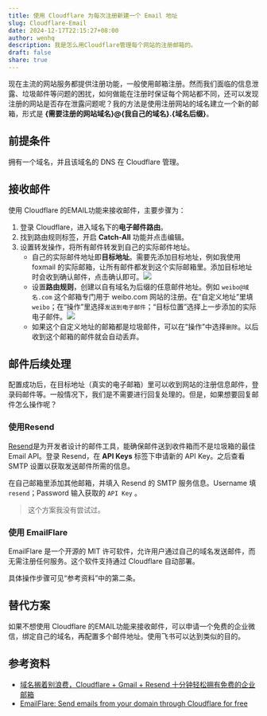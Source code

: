 ```yaml
---
title: 使用 Cloudflare 为每次注册新建一个 Email 地址
slug: Cloudflare-Email
date: 2024-12-17T22:15:27+08:00
author: wenhq
description: 我是怎么用Cloudflare管理每个网站的注册邮箱的。
draft: false
share: true
---
```

现在主流的网站服务都提供注册功能，一般使用邮箱注册。然而我们面临的信息泄露、垃圾邮件等问题的困扰，如何做能在注册时保证每个网站都不同，还可以发现注册的网站是否存在泄露问题呢？我的方法是使用注册网站的域名建立一个新的邮箱，形式是 **{需要注册的网站域名}@{我自己的域名}.{域名后缀}**。

## 前提条件

拥有一个域名，并且该域名的 DNS 在 Cloudflare 管理。

## 接收邮件

使用 Cloudflare 的EMAIL功能来接收邮件，主要步骤为：

1. 登录 Cloudflare，进入域名下的**电子邮件路由**。
2. 找到路由规则标签，开启 **Catch-All** 功能并点击编辑。
3. 设置转发操作，将所有邮件转发到自己的实际邮件地址。
    - 自己的实际邮件地址即**目标地址**。需要先添加目标地址，例如我使用 foxmail 的实际邮箱，让所有邮件都发到这个实际邮箱里。添加目标地址时会收到确认邮件，点击确认即可。![](https://static.binwh.com/img/2024/12/17/SeexUq.png)
    - 设置**路由规则**，创建以自有域名为后缀的任意邮件地址。例如 `weibo@域名.com` 这个邮箱专门用于 weibo.com 网站的注册。在“自定义地址”里填`weibo`；在“操作”里选择`发送到电子邮件`；“目标位置”选择上一步添加的实际电子邮件。![](https://static.binwh.com/img/2024/12/17/xfJFeZ.png)
    - 如果这个自定义地址的邮箱都是垃圾邮件，可以在“操作”中选择`删除`。以后收到这个邮箱的邮件就会自动丢弃。

## 邮件后续处理

配置成功后，在目标地址（真实的电子邮箱）里可以收到网站的注册信息邮件，登录码邮件等。一般情况下，我们是不需要进行回复处理的。但是，如果想要回复邮件怎么操作呢？

### 使用Resend

[Resend](https://resend.com/)是为开发者设计的邮件工具，能确保邮件送到收件箱而不是垃圾箱的最佳 Email API。登录 Resend，在 **API Keys** 标签下申请新的 API Key。之后查看 SMTP 设置以获取发送邮件所需的信息。

在自己邮箱里添加其他邮箱，并填入 Resend 的 SMTP 服务信息。Username 填 `resend`；Password 输入获取的 `API Key` 。

> 这个方案我没有尝试过。

### 使用 EmailFlare

EmailFlare 是一个开源的 MIT 许可软件，允许用户通过自己的域名发送邮件，而无需注册任何服务。这个软件支持通过 Cloudflare 自动部署。

具体操作步骤可见“参考资料”中的第二条。

## 替代方案

如果不想使用 Cloudflare 的EMAIL功能来接收邮件，可以申请一个免费的企业微信，绑定自己的域名，再配置多个邮件地址。使用飞书可以达到类似的目的。

## 参考资料

- [域名搁着别浪费，Cloudflare + Gmail + Resend 十分钟轻松拥有免费的企业邮箱](https://cleanclip.cc/zh/developer/cloudflare-worker-gmail-resend-enterprise-email/)
- [EmailFlare: Send emails from your domain through Cloudflare for free](https://www.breakp.dev/blog/email-flare-send-from-worker-for-free/)